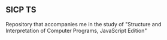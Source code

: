 ## SICP TS

Repository that accompanies me in the study of "Structure and Interpretation of Computer Programs, JavaScript Edition"

